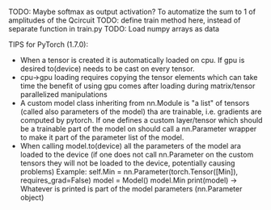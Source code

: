 TODO: Maybe softmax as output activation? To automatize the sum to 1 of amplitudes of the Qcircuit
TODO: define train method here, instead of separate function in train.py
TODO: Load numpy arrays as data


TIPS for PyTorch (1.7.0):

- When a tensor is created it is automatically loaded on cpu. If gpu is desired to(device) needs to be cast on every tensor.
- cpu->gpu loading requires copying the tensor elements which can take time the benefit of using gpu comes after loading during
  matrix/tensor parallelized manipulations
- A custom model class inheriting from nn.Module is "a list" of tensors (called also parameters of the model) tha are trainable, i.e. gradients
  are computed by pytorch. If one defines a custom layer/tensor which should be a trainable part of the model on should call a nn.Parameter
  wrapper to make it part of the parameter list of the model.
- When calling model.to(device) all the parameters of the model ara loaded to the device (if one does not call nn.Parameter on the custom tensors
  they will not be loaded to the device, potentially causing problems)
Example:
self.Min = nn.Parameter(torch.Tensor([Min]), requires_grad=False)
model = Model()
model.Min
print(model) -> Whatever is printed is part of the model parameters (nn.Parameter object)

